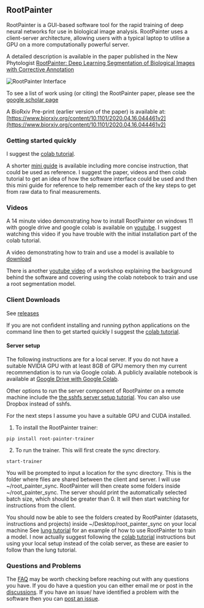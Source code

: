 ## RootPainter

RootPainter is a GUI-based software tool for the rapid training of deep neural networks for use in biological image analysis. 
RootPainter uses a client-server architecture, allowing users with a typical laptop to utilise a GPU on a more computationally powerful server.  

A detailed description is available in the paper published in the New Phytologist  [RootPainter: Deep Learning Segmentation of Biological Images with Corrective Annotation](https://doi.org/10.1111/nph.18387)

![RootPainter Interface](https://user-images.githubusercontent.com/376295/224013411-cb44c7c2-5c72-4819-98a3-6c0ab8b9ea4d.png)

To see a list of work using (or citing) the RootPainter paper, please see the [google scholar page](https://scholar.google.com/scholar?cites=12740268016453642124)

A BioRxiv Pre-print (earlier version of the paper) is available at:
[https://www.biorxiv.org/content/10.1101/2020.04.16.044461v2](https://www.biorxiv.org/content/10.1101/2020.04.16.044461v2)


### Getting started quickly

 I suggest the [colab tutorial](https://colab.research.google.com/drive/104narYAvTBt-X4QEDrBSOZm_DRaAKHtA?usp=sharing).
 
 A  shorter [mini guide](https://github.com/Abe404/root_painter/blob/master/docs/mini_guide.md) is available including more concise instruction, that could be used as reference. I suggest the paper, videos and then colab tutorial to get an idea of how the software interface could be used and then this mini guide for reference to help remember each of the key steps to get from raw data to final measurements. 
 
### Videos
A 14 minute video demonstrating how to install RootPainter on windows 11 with google drive and google colab is available on [youtube](https://www.youtube.com/watch?v=HuSujZQOkQw). I suggest watching this video if you have trouble with the initial installation part of the colab tutorial.

A video demonstrating how to train and use a model is available to [download](https://nph.onlinelibrary.wiley.com/action/downloadSupplement?doi=10.1111%2Fnph.18387&file=nph18387-sup-0002-VideoS1.mp4)

There is another [youtube video](https://www.youtube.com/watch?v=73u73tBvRO4) of a workshop explaining the background behind the software and covering using the colab notebook to train and use a root segmentation model.

### Client Downloads

See [releases](https://github.com/Abe404/root_painter/releases) 

If you are not confident installing and running python applications on the command line then to get started quickly I suggest the [colab tutorial](https://colab.research.google.com/drive/104narYAvTBt-X4QEDrBSOZm_DRaAKHtA?usp=sharing).

#### Server setup 

The following instructions are for a local server. If you do not have a suitable NVIDIA GPU with at least 8GB of GPU memory then my current recommendation is to run via Google colab. A publicly available notebook is available at [Google Drive with Google Colab](https://colab.research.google.com/drive/104narYAvTBt-X4QEDrBSOZm_DRaAKHtA?usp=sharing).

Other options to run the server component of RootPainter on a remote machine include the [the sshfs server setup tutorial](https://github.com/Abe404/root_painter/blob/master/docs/server_setup_sshfs.md). You can also use Dropbox instead of sshfs.


For the next steps I assume you have a suitable GPU and CUDA installed.

1. To install the RootPainter trainer:

```
pip install root-painter-trainer
```

2. To run the trainer.  This will first create the sync directory.

```
start-trainer
```

You will be prompted to input a location for the sync directory. This is the folder where files are shared between the client and server. I will use ~/root_painter_sync.
RootPainter will then create some folders inside ~/root_painter_sync.
The server should print the automatically selected batch size, which should be greater than 0. It will then start watching for instructions from the client.

You should now be able to see the folders created by RootPainter (datasets, instructions and projects) inside ~/Desktop/root_painter_sync on your local machine 
See [lung tutorial](docs/cxr_lung_tutorial.md) for an example of how to use RootPainter to train a model. I now actually suggest following the [colab tutorial](https://colab.research.google.com/drive/104narYAvTBt-X4QEDrBSOZm_DRaAKHtA?usp=sharing) instructions but using your local setup instead of the colab server, as these are easier to follow than the lung tutorial.


 ### Questions and Problems
 
The [FAQ](https://github.com/Abe404/root_painter/blob/master/docs/FAQ.md) may  be worth checking before reaching out with any questions you have. If you do have a question you can either email me or post in the [discussions](https://github.com/Abe404/root_painter/discussions). If you have an issue/ have identified a problem with the software then you can [post an issue](https://github.com/Abe404/root_painter/issues).

